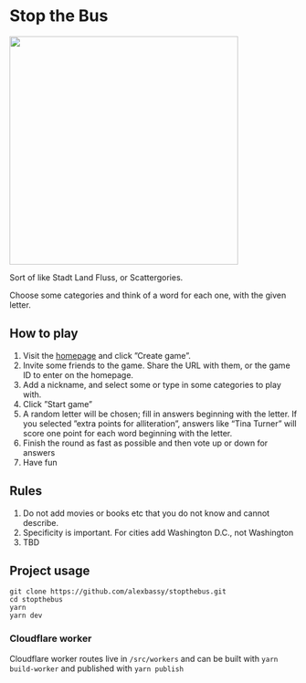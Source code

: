 
# Stop the Bus

<img src=https://user-images.githubusercontent.com/1243909/85988386-38d49680-b9ef-11ea-98b9-7c3dfac62f1b.png width=400 />

Sort of like Stadt Land Fluss, or Scattergories.

Choose some categories and think of a word for each one, with the given letter.

## How to play

1. Visit the [homepage](https://stopthebus.xyz) and click ”Create game”.
2. Invite some friends to the game. Share the URL with them, or the game ID to enter on the homepage.
3. Add a nickname, and select some or type in some categories to play with.
4. Click ”Start game”
5. A random letter will be chosen; fill in answers beginning with the letter. 
   If you selected ”extra points for alliteration”, answers like “Tina Turner” will score one point for each word beginning with the letter.
6. Finish the round as fast as possible and then vote up or down for answers
7. Have fun


## Rules

1. Do not add movies or books etc that you do not know and cannot describe.
2. Specificity is important. For cities add Washington D.C., not Washington
3. TBD


## Project usage

```
git clone https://github.com/alexbassy/stopthebus.git
cd stopthebus
yarn
yarn dev
```

### Cloudflare worker

Cloudflare worker routes live in `/src/workers` and can be built with `yarn build-worker` and published with `yarn publish`